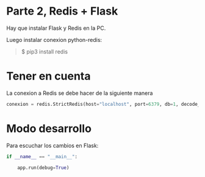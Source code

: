 # Parte 2, Redis + Flask

Hay que instalar Flask y Redis en la PC.

Luego instalar conexion python-redis:
> $ pip3 install redis

# Tener en cuenta

La conexion a Redis se debe hacer de la siguiente manera

```python
conexion = redis.StrictRedis(host="localhost", port=6379, db=1, decode_responses=True)
```

# Modo desarrollo

Para escuchar los cambios en Flask:

```python
if __name__ == "__main__":

    app.run(debug=True)
```
